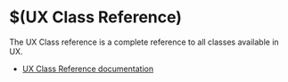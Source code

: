 # $(UX Class Reference)

The UX Class reference is a complete reference to all classes available in UX.

 * [UX Class Reference documentation](/learn/fuse/ux)
